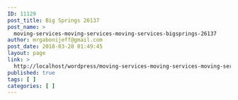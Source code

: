 ```yaml
---
ID: 11129
post_title: Big Springs 26137
post_name: >
  moving-services-moving-services-moving-services-bigsprings-26137
author: mrgabonijeff@gmail.com
post_date: 2018-03-28 01:49:45
layout: page
link: >
  http://localhost/wordpress/moving-services-moving-services-moving-services-bigsprings-26137/
published: true
tags: [ ]
categories: [ ]
---
```

